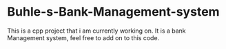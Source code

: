 # Buhle-s-Bank-Management-system
This is a cpp project that i am currently working on. It is a bank Management system, feel free to add on to this code.
